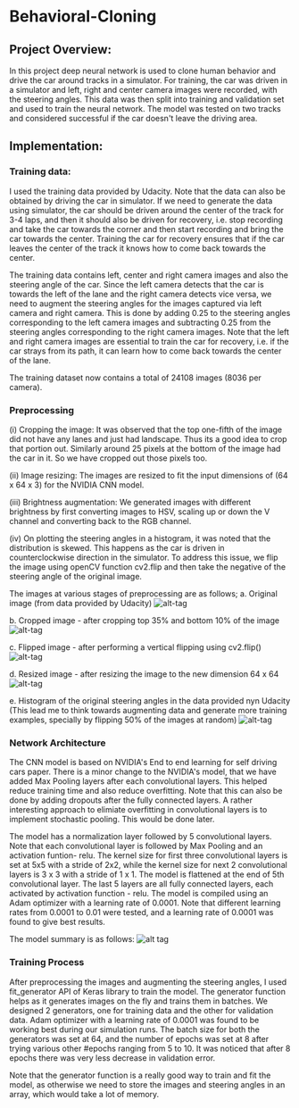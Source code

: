 # Behavioral-Cloning

## Project Overview:
In this project deep neural network is used to clone human behavior and drive the car around tracks in a simulator. For training, the car was driven in a simulator and left, right and center camera images were recorded, with the steering angles. This data was then split into training and validation set and used to train the neural network. The model was tested on two tracks and considered successful if the car doesn't leave the driving area.

## Implementation:

### Training data: 

I used the training data provided by Udacity. Note that the data can also be obtained by driving the car in simulator. If we need to generate the data using simulator, the car should be driven around the center of the track for 3-4 laps, and then it should also be driven for recovery, i.e. stop recording and take the car towards the corner and then start recording and bring the car towards the center. Training the car for recovery ensures that if the car leaves the center of the track it knows how to come back towards the center.

The training data contains left, center and right camera images and also the steering angle of the car. Since the left camera detects that the car is towards the left of the lane and the right camera detects vice versa, we need to augment the steering angles for the images captured via left camera and right camera. This is done by adding 0.25 to the steering angles corresponding to the left camera images and subtracting 0.25 from the steering angles corresponding to the right camera images. Note that the left and right camera images are essential to train the car for recovery, i.e. if the car strays from its path, it can learn how to come back towards the center of the lane.

The training dataset now contains a total of 24108 images (8036 per camera).

### Preprocessing

(i) Cropping the image: It was observed that the top one-fifth of the image did not have any lanes and just had landscape. Thus its a good idea to crop that portion out. Similarly around 25 pixels at the bottom of the image had the car in it. So we have cropped out those pixels too.

(ii) Image resizing: The images are resized to fit the input dimensions of (64 x 64 x 3) for the NVIDIA CNN model.

(iii) Brightness augmentation: We generated images with different brightness by first converting images to HSV, scaling up or down the V channel and converting back to the RGB channel.

(iv) On plotting the steering angles in a histogram, it was noted that the distribution is skewed. This happens as the car is driven in counterclockwise direction in the simulator. To address this issue, we flip the image using openCV function cv2.flip and then take the negative of the steering angle of the original image.

The images at various stages of preprocessing are as follows;
a. Original image (from data provided by Udacity)
![alt-tag](https://github.com/abhio9vt/Behavioral-Cloning/blob/master/original_img.png)

b. Cropped image - after cropping top 35% and bottom 10% of the image
![alt-tag](https://github.com/abhio9vt/Behavioral-Cloning/blob/master/cropped_image.png)

c. Flipped image - after performing a vertical flipping using cv2.flip()
![alt-tag](https://github.com/abhio9vt/Behavioral-Cloning/blob/master/flipped_image.png)

d. Resized image - after resizing the image to the new dimension 64 x 64
![alt-tag](https://github.com/abhio9vt/Behavioral-Cloning/blob/master/resized_img.png)

e. Histogram of the original steering angles in the data provided nyn Udacity (This lead me to think towards augmenting data and generate more training examples, specially by flipping 50% of the images at random)
![alt-tag](https://github.com/abhio9vt/Behavioral-Cloning/blob/master/steering_histogram.png)

### Network Architecture

The CNN model is based on NVIDIA's End to end learning for self driving cars paper. There is a minor change to the NVIDIA's model, that we have added Max Pooling layers after each convolutional layers. This helped reduce training time and also reduce overfitting. Note that this can also be done by adding dropouts after the fully connected layers. A rather interesting approach to elimiate overfitting in convolutional layers is to implement stochastic pooling. This would be done later.

The model has a normalization layer followed by 5 convolutional layers. Note that each convolutional layer is followed by Max Pooling and an activation funtion- relu. The kernel size for first three convolutional layers is set at 5x5 with a stride of 2x2, while the kernel size for next 2 convolutional layers is 3 x 3 with a stride of 1 x 1. The model is flattened at the end of 5th convolutional layer. The last 5 layers are all fully connected layers, each activated by activation function - relu. The model is compiled using an Adam optimizer with a learning rate of 0.0001. Note that different learning rates from 0.0001 to 0.01 were tested, and a learning rate of 0.0001 was found to give best results.

The model summary is as follows:
![alt tag](https://github.com/abhio9vt/Behavioral-Cloning/blob/master/model_summary.png)

### Training Process
After preprocessing the images and augmenting the steering angles, I used fit_generator API of Keras library to train the model. The generator function helps as it generates images on the fly and trains them in batches. We designed 2 generators, one for training data and the other for validation data. Adam optimizer with a learning rate of 0.0001 was found to be working best during our simulation runs. The batch size for both the generators was set at 64, and the number of epochs was 
set at 8 after trying various other #epochs ranging from 5 to 10. It was noticed that after 8 epochs there was very less decrease in validation error.

Note that the generator function is a really good way to train and fit the model, as otherwise we need to store the images and steering angles in an array, which would take a lot of memory.

